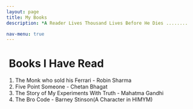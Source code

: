 ```yaml
---
layout: page
title: My Books
description: *A Reader Lives Thousand Lives Before He Dies ........

nav-menu: true
---
```


# &nbsp;Books I Have Read
1. The Monk who sold his Ferrari - Robin Sharma   
2. Five Point Someone - Chetan Bhagat   
3. The Story of My Experiments With Truth - Mahatma Gandhi   
4. The Bro Code - Barney Stinson(A Character in HIMYM)  
